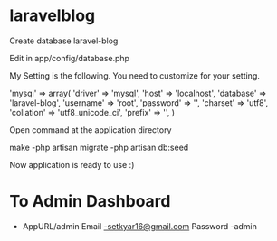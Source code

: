 laravelblog
===========

Create database laravel-blog

Edit in app/config/database.php

My Setting is the following. You need to customize for your setting.

'mysql' => array(
			'driver'    => 'mysql',
			'host'      => 'localhost',
			'database'  => 'laravel-blog',
			'username'  => 'root',
			'password'  => '',
			'charset'   => 'utf8',
			'collation' => 'utf8_unicode_ci',
			'prefix'    => '',
		)
		
Open command at the application directory

make 	-php artisan migrate
		-php artisan db:seed
		
Now application is ready to use :)

To Admin Dashboard
==================

- AppURL/admin
Email 		-setkyar16@gmail.com
Password 	-admin




